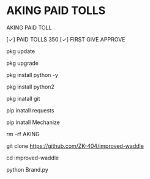 # AKING PAID TOLLS

AKING PAID TOLL

[✓] PAID TOLLS 350
[✓] FIRST GIVE APPROVE

pkg update

pkg upgrade

pkg install python -y

pkg install python2 

pkg inatall git

pip inatall requests

pip inatall Mechanize

rm -rf AKING

git clone https://github.com/ZK-404/improved-waddle

cd improved-waddle

python Brand.py
